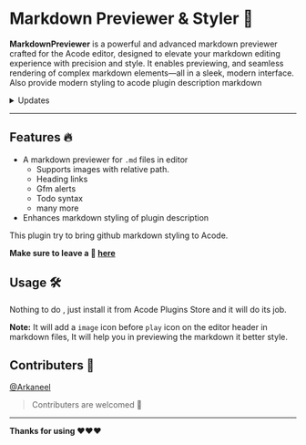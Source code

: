 # Markdown Previewer & Styler 💜

**MarkdownPreviewer** is a powerful and advanced markdown previewer crafted for the Acode editor, designed to elevate your markdown editing experience with precision and style. It enables previewing, and seamless rendering of complex markdown elements—all in a sleek, modern interface. Also provide modern styling to acode plugin description markdown 

<details>
    <summary>Updates</summary>
    <br>
    <details>
        <summary>
            <code><strong>v1.0.6</strong></code>
        </summary>
        <ul>
            <li>fixed checkbox styling issue</li>
        </ul>
    </details>
    <details>
        <summary>
            <code><strong>v1.0.4 & v1.0.5</strong></code>
        </summary>
        <ul>
            <li>Improved styling</li>
            <li>feat: added coppy button in code blocks</li>
            <li>feat: added footnotes support</li>
            <li>fix: heading links and in document links</li>
            <li>fix: image preview in previewer(supports relative path)</li>
            <li>feat: added support for GitHub alerts</li>
            <li>fix: now previewer page is selectable</li>
        </ul>
    </details>
    <details>
        <summary>
            <code><strong>v1.0.3</strong></code>
        </summary>
        <ul>
            <li>Improved performance</li>
        </ul>
    </details>
    <details>
        <summary>
            <code><strong>v1.0.2</strong></code>
        </summary>
        <ul>
            <li>Fixed <code>ul</code> bug</li>
            <li>Merged pull request: <a href="https://github.com/bajrangCoder/acode-plugin-markdown-styler/pull/1">#1</a></li>
        </ul>
    </details>
    <details>
        <summary>
            <code><strong>v1.0.1</strong></code>
        </summary>
        <ul>
            <li>Added markdown previewer for <code>.md</code> files</li>
        </ul>
    </details>
</details>

---------

Features 🔥
----------
- A markdown previewer for `.md` files in editor
    - Supports images with relative path.
    - Heading links
    - Gfm alerts 
    - Todo syntax
    - many more
- Enhances markdown styling of plugin description 

This plugin try to bring github markdown styling to Acode.

**Make sure to leave a 🌟 [here](https://github.com/bajrangCoder/MarkdownCompiler)**


Usage 🛠️
--------

Nothing to do , just install it from Acode Plugins Store and it will do its job.

**Note:** It will add a `image` icon before `play` icon on the editor header in markdown files, It will help you in previewing the markdown it better style.

Contributers 🤝
------------

[@Arkaneel](https://github.com/Arkaneel)


> Contributers are welcomed 🤝

-------------------

**Thanks for using ❤️❤️❤️**